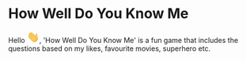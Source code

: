 # How Well Do You Know Me

Hello <img src="https://github.com/demaria11/Spark_Projects/blob/main/Hi.gif" width="25px">, 
'How Well Do You Know Me' is a fun game that includes the questions based on my likes, favourite movies, superhero etc.


